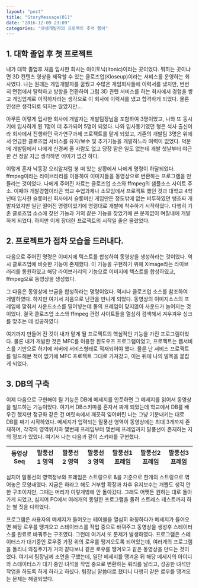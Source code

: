 ```yaml
---
layout: "post"
title: "StoryMessage(01)"
date: "2016-12-09 23:09"
categories: "야생개발자의 프로젝트 추억 팔이"
---
```


## 1. 대학 졸업 후 첫 프로젝트

내가 대학 졸업후 처음 입사한 회사는 아이토닉(Itonic)이라는 곳이었다. 뭐하는 곳이냐면 3D 컨텐츠 영상을 제작할 수 있는 클로즈업(Kloseup)이라는 서비스를 운영하는 회사였다. 나는 원래는 게임개발자를 꿈꿨고 수많은 게임회사들에 이력서를 냈지만, 번번히 면접에서 탈락하고 방향을 전환하여 그럼 3D 관련 서비스를 하는 회사에서 경험을 쌓고 게임업계로 이직하자라는 생각으로 이 회사에 이력서를 냈고 합격하게 되었다. 물론 인생은 생각되로 되지는 않았지만...

아무튼 이렇게 입사한 회사에 개발자는 개발팀장님을 포함하여 3명이었고, 나와 또 동시기에 입사하게 된 1명이 더 추가되어 5명이 되었다. 나와 입사동기였던 형은 석사 출신이라 회사에서 진행하던 국가연구과제 프로젝트를 맡게 되었고, 기존의 개발팀 3명은 위에서 언급한 클로즈업 서비스를 유지/보수 및 추가기능을 개발하느라 여력이 없었다. 덕분에 개발팀에서 나에게 신경써 줄 사람도 없고 당장 맡은 일도 없는데 개발 첫날부터 야근한 건 정말 지금 생각하면 어이가 없긴 하다.

이렇게 혼자 낙동강 오리알처럼 붕 떠 있는 상황에서 나에게 명령이 하달되었다. ffmpeg이라는 라이브러리를 이용하여 이미지들을 동영상으로 변환하는 프로그램을 만들라는 것이었다. 나에게 주어진 자료는 클로즈업 소스와 ffmpeg의 샘플소스 사이트 주소. 이때야 개발경험이라곤 학교 수업과제나 소모임에서 프로젝트 했던 것과 대학교 4학년때 입사한 슬롯머신 회사에서 슬롯머신 게임만든 정도밖에 없는 비루하였던 쌩초짜 개발자였지만 일단 떨어진 명령이었기에 명령대로 개발에 착수하기 시작하였다. 다행히 기존 클로즈업 소스에 찾던 기능과 거의 같은 기능을 찾았기에 큰 문제없이 며칠내에 개발하게 되었다. 하지만 이게 장대한 프로젝트의 시작일 줄은 몰랐었다.

## 2. 프로젝트가 점차 모습을 드러내다.

다음으로 주어진 명령은 이미지에 텍스트를 합성하여 동영상을 생성하라는 것이었다. 역시 클로즈업에 비슷한 기능이 존재했다. 이 기능을 구현하기 위해 XImage라는 라이브러리를 동원하였고 해당 라이브러리의 기능으로 이미지에 텍스트를 합성하였고, ffmpeg으로 동영상을 생성했다.

그 다음은 동영상에 브금을 합성하라는 명령이었다. 역시나 클로즈업 소스를 참조하여 개발하였다. 하지만 여기서 처음으로 난관을 만나게 되었다. 동영상의 이미지소스의 프레임에 맞춰서 사운드소스를 밀어넣는데 둘의 프레임이 맞지않아 사운드가 늘어지는 것이었다. 결국 클로즈업 소스와 ffmpeg 관련 사이트들을 열심히 검색해서 겨우겨우 싱크를 맞추는 데 성공하였다.

여기까지 만들어 진 것이 내가 맡게 될 프로젝트의 핵심적인 기능을 가진 프로그램이었다. 물론 내가 개발한 것은 MFC를 이용한 윈도우즈 프로그램이었고, 프로젝트는 웹서비스를 기반으로 하기에 서버에 서비스형태로 적재되어야 했다. 물론 난 서비스 프로젝트를 빌드해본 적이 없기에 MFC 프로젝트 그대로 가져갔고, 이는 뒤에 나의 발목을 붙잡게 되었다.

## 3. DB의 구축

이제 다음으로 구현해야 될 기능은 DB에 메세지를 인풋하면 그 메세지를 읽어서 동영상을 빌드하는 기능이었다. 여기서 DB스키마를 혼자서 짜게 되었는데 학교에서 DB를 배우긴 했지만 정규화 같은 건 머릿속에서 깨끗히 잊어버린 나는 그냥 기분내키는 대로 DB를 짜기 시작하였다. 메세지가 입력되는 말풍선 영역이 동영상에는 최대 3개까지 존재하며, 각각의 영역위치와 몇번째 프레임부터 몇번째 프레임까지 말풍선이 존재하는 지의 정보가 있었다. 여기서 나는 다음과 같이 스키마를 구현했다.

|동영상 Seq|말풍선1 영역|말풍선2 영역|말풍선3 영역|말풍선1 프레임|말풍선2 프레임|말풍선3 프레임|
|----------|-----------|-----------|-----------|-------------|-------------|------------|

심지어 말풍선의 영역정보와 프레임은 스트링으로 &을 기준으로 한개의 스트링으로 엮어놓은 모양새였다. 지금은 하라고 해도 거부할 확장과 차후 유지보수는 개뿔도 생각 안 한 구조이지만, 그때는 머리가 이렇게밖에 안 돌아갔다. 그래도 어쨋든 원하는 대로 돌아가게 되었고, 심지어 PC에서 여러개의 동일한 프로그램을 돌려 스트레스 테스트까지 하는 별 짓을 다하였다.

프로그램은 사용자의 메세지가 들어오는 테이블을 열심히 와칭하다가 메세지가 들어오면 해당 로우를 땡겨오고 스테이터스를 작업 중으로 바꿔주고 동영상을 생성후 스테이터스를 완료로 바꿔주는 구조였다. 그런데 여기서 또 문제가 발생하였다. 프로그램은 스테이터스가 대기중인 로우중 가장 위의 로우를 땡겨오도록 되어있는데, 여러개의 프로그램을 돌리니 와칭주기가 거의 같다보니 같은 로우를 땡겨오고 같은 동영상을 만드는 것이었다. 여기서 팀장님께 조언을 구했는데, 일단 메세지를 땡겨온 뒤 해당 메세지의 아이디와 스테이터스가 대기 중인 녀석을 작업 중으로 변환하는 쿼리를 날리고, 성공한 녀석만 작업을 하도록 하게 하라고 하셨다. 팀장님 말씀대로 했더니 다행히 같은 로우를 땡겨오는 문제는 해결되었다.
